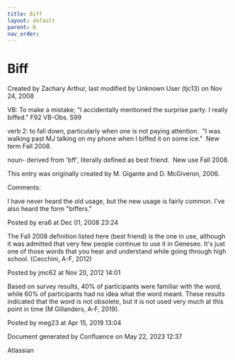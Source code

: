 ```yaml
---
title: Biff
layout: default
parent: B
nav_order:
---
```


# Biff

Created by  Zachary Arthur, last modified by  Unknown User (tjc13) on Nov 24, 2008

VB: To make a mistake; &quot;I accidentally mentioned the surprise party. I really biffed.&quot; F92 VB-Obs. S99

verb 2: to fall down, particularly when one is not paying attention.  &quot;I was walking past MJ talking on my phone when I biffed it on some ice.&quot;  New term Fall 2008.

noun- derived from 'bff', literally defined as best friend.  New use Fall 2008.

This entry was originally created by M. Gigante and D. McGiveron, 2006.

Comments:

I have never heard the old usage, but the new usage is fairly common. I've also heard the form &quot;biffers.&quot; 

Posted by era6 at Dec 01, 2008 23:24

The Fall 2008 definition listed here (best friend) is the one in use, although it was admitted that very few people continue to use it in Geneseo. It's just one of those words that you hear and understand while going through high school. (Cecchini, A-F, 2012)

Posted by jmc62 at Nov 20, 2012 14:01

Based on survey results, 40% of participants were familiar with the word, while 60% of participants had no idea what the word meant. These results indicated that the word is not obsolete, but it is not used very much at this point in time (M Gillanders, A-F, 2019).

Posted by meg23 at Apr 15, 2019 13:04

Document generated by Confluence on May 22, 2023 12:37

Atlassian
